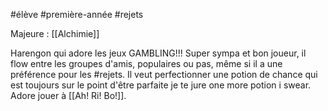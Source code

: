 #élève #première-année #rejets 

Majeure : [[Alchimie]]

Harengon qui adore les jeux GAMBLING!!!
Super sympa et bon joueur, il flow entre les groupes d'amis, populaires ou pas, même si il a une préférence pour les #rejets.
Il veut perfectionner une potion de chance qui est toujours sur le point d'être parfaite je te jure one more potion i swear.
Adore jouer à [[Ah! Ri! Bo!]].